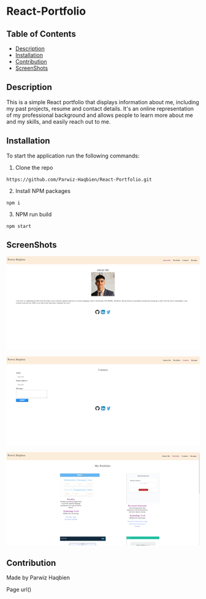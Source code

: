 # React-Portfolio

## Table of Contents
- [Description](#description)
- [Installation](#installation)
- [Contribution](#contribution)
- [ScreenShots](#screenshots)

## Description
This is a simple React portfolio that displays information about me, including my past projects, resume and contact details. It's an online representation of my professional background and allows people to learn more about me and my skills, and easily reach out to me.

## Installation
To start the application run the following commands:

1. Clone the repo
```
https://github.com/Parwiz-Haqbien/React-Portfolio.git
```
2. Install NPM packages
```
npm i
```
3. NPM run build
```
npm start
```

## ScreenShots

![App Screenshot](https://github.com/Parwiz-Haqbien/React-Portfolio/blob/main/develop/src/assets/about-me.png?raw=true)

![App Screenshot](https://github.com/Parwiz-Haqbien/React-Portfolio/blob/main/develop/src/assets/conact.png?raw=true)

![App Screenshot](https://github.com/Parwiz-Haqbien/React-Portfolio/blob/main/develop/src/assets/portfolio.png?raw=true)

## Contribution
Made by Parwiz Haqbien

Page url()